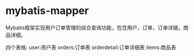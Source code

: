 # mybatis-mapper
Mybatis框架实现用户订单管理的综合查询功能，包含用户，订单，订单详细，商品详细。

四个表格:
user:用户表
orders:订单表
orderdetail:订单详细表
items:商品表
